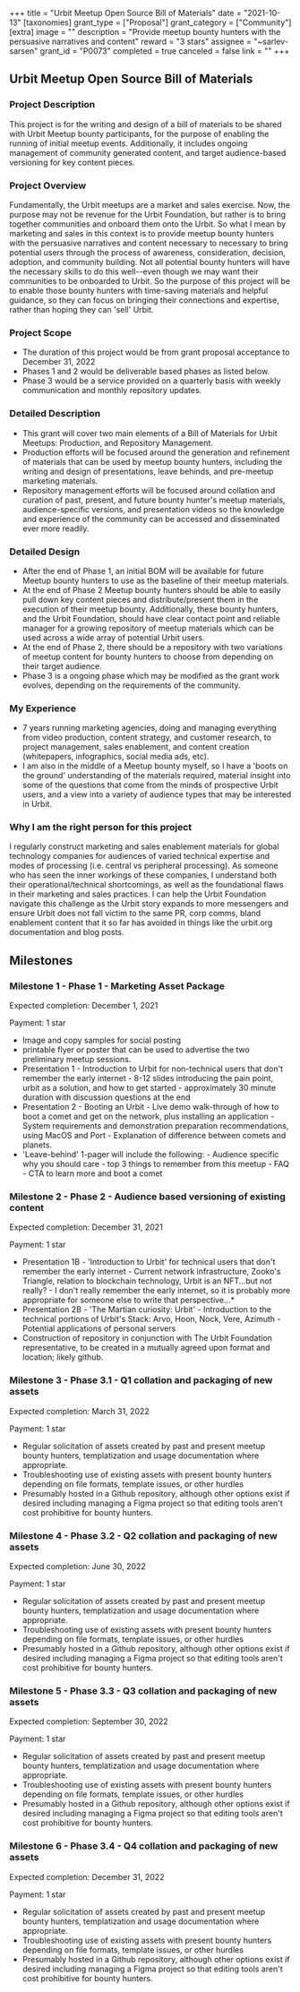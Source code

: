 +++
title = "Urbit Meetup Open Source Bill of Materials"
date = "2021-10-13"
[taxonomies]
grant_type = ["Proposal"]
grant_category = ["Community"]
[extra]
image = ""
description = "Provide meetup bounty hunters with the persuasive narratives and content"
reward = "3 stars"
assignee = "~sarlev-sarsen"
grant_id = "P0073"
completed = true
canceled = false
link = ""
+++

## Urbit Meetup Open Source Bill of Materials

### Project Description

This project is for the writing and design of a bill of materials to be shared with Urbit Meetup bounty participants, for the purpose of enabling the running of initial meetup events. Additionally, it includes ongoing management of community generated content, and target audience-based versioning for key content pieces.

### Project Overview

Fundamentally, the Urbit meetups are a market and sales exercise. Now, the purpose may not be revenue for the Urbit Foundation, but rather is to bring together communities and onboard them onto the Urbit. So what I mean by marketing and sales in this context is to provide meetup bounty hunters with the persuasive narratives and content necessary to necessary to bring potential users through the process of awareness, consideration, decision, adoption, and community building. Not all potential bounty hunters will have the necessary skills to do this well--even though we may want their communities to be onboarded to Urbit. So the purpose of this project will be to enable those bounty hunters with time-saving materials and helpful guidance, so they can focus on bringing their connections and expertise, rather than hoping they can 'sell' Urbit.

### Project Scope

- The duration of this project would be from grant proposal acceptance to December 31, 2022
- Phases 1 and 2 would be deliverable based phases as listed below.
- Phase 3 would be a service provided on a quarterly basis with weekly communication and monthly repository updates.

### Detailed Description

- This grant will cover two main elements of a Bill of Materials for Urbit Meetups: Production, and Repository Management.
- Production efforts will be focused around the generation and refinement of materials that can be used by meetup bounty hunters, including the writing and design of presentations, leave behinds, and pre-meetup marketing materials.
- Repository management efforts will be focused around collation and curation of past, present, and future bounty hunter's meetup materials, audience-specific versions, and presentation videos so the knowledge and experience of the community can be accessed and disseminated ever more readily.

### Detailed Design

- After the end of Phase 1, an initial BOM will be available for future Meetup bounty hunters to use as the baseline of their meetup materials.
- At the end of Phase 2 Meetup bounty hunters should be able to easily pull down key content pieces and distribute/present them in the execution of their meetup bounty. Additionally, these bounty hunters, and the Urbit Foundation, should have clear contact point and reliable manager for a growing repository of meetup materials which can be used across a wide array of potential Urbit users.
- At the end of Phase 2, there should be a repository with two variations of meetup content for bounty hunters to choose from depending on their target audience.
- Phase 3 is a ongoing phase which may be modified as the grant work evolves, depending on the requirements of the community.

### My Experience

- 7 years running marketing agencies, doing and managing everything from video production, content strategy, and customer research, to project management, sales enablement, and content creation (whitepapers, infographics, social media ads, etc).
- I am also in the middle of a Meetup bounty myself, so I have a 'boots on the ground' understanding of the materials required, material insight into some of the questions that come from the minds of prospective Urbit users, and a view into a variety of audience types that may be interested in Urbit.

### Why I am the right person for this project

I regularly construct marketing and sales enablement materials for global technology companies for audiences of varied technical expertise and modes of processing (i.e. central vs peripheral processing). As someone who has seen the inner workings of these companies, I understand both their operational/technical shortcomings, as well as the foundational flaws in their marketing and sales practices. I can help the Urbit Foundation navigate this challenge as the Urbit story expands to more messengers and ensure Urbit does not fall victim to the same PR, corp comms, bland enablement content that it so far has avoided in things like the urbit.org documentation and blog posts.

## Milestones

### Milestone 1 - Phase 1 - Marketing Asset Package

Expected completion: December 1, 2021

Payment: 1 star

- Image and copy samples for social posting
- printable flyer or poster that can be used to advertise the two preliminary meetup sessions.
- Presentation 1 - Introduction to Urbit for non-technical users that don't remember the early internet - 8-12 slides introducing the pain point, urbit as a solution, and how to get started - approximately 30 minute duration with discussion questions at the end
- Presentation 2 - Booting an Urbit - Live demo walk-through of how to boot a comet and get on the network, plus installing an application - System requirements and demonstration preparation recommendations, using MacOS and Port - Explanation of difference between comets and planets.
- 'Leave-behind' 1-pager will include the following: - Audience specific why you should care - top 3 things to remember from this meetup - FAQ - CTA to learn more and boot a comet

### Milestone 2 - Phase 2 - Audience based versioning of existing content

Expected completion: December 31, 2021

Payment: 1 star

- Presentation 1B - 'Introduction to Urbit' for technical users that don't remember the early internet - Current network infrastructure, Zooko's Triangle, relation to blockchain technology, Urbit is an NFT...but not really? - I don't really remember the early internet, so it is probably more appropriate for someone else to write that perspective...\*
- Presentation 2B - 'The Martian curiosity: Urbit' - Introduction to the technical portions of Urbit's Stack: Arvo, Hoon, Nock, Vere, Azimuth - Potential applications of personal servers
- Construction of repository in conjunction with The Urbit Foundation representative, to be created in a mutually agreed upon format and location; likely github.

### Milestone 3 - Phase 3.1 - Q1 collation and packaging of new assets

Expected completion: March 31, 2022

Payment: 1 star

- Regular solicitation of assets created by past and present meetup bounty hunters, templatization and usage documentation where appropriate.
- Troubleshooting use of existing assets with present bounty hunters depending on file formats, template issues, or other hurdles
- Presumably hosted in a Github repository, although other options exist if desired including managing a Figma project so that editing tools aren't cost prohibitive for bounty hunters.

### Milestone 4 - Phase 3.2 - Q2 collation and packaging of new assets

Expected completion: June 30, 2022

Payment: 1 star

- Regular solicitation of assets created by past and present meetup bounty hunters, templatization and usage documentation where appropriate.
- Troubleshooting use of existing assets with present bounty hunters depending on file formats, template issues, or other hurdles
- Presumably hosted in a Github repository, although other options exist if desired including managing a Figma project so that editing tools aren't cost prohibitive for bounty hunters.

### Milestone 5 - Phase 3.3 - Q3 collation and packaging of new assets

Expected completion: September 30, 2022

Payment: 1 star

- Regular solicitation of assets created by past and present meetup bounty hunters, templatization and usage documentation where appropriate.
- Troubleshooting use of existing assets with present bounty hunters depending on file formats, template issues, or other hurdles
- Presumably hosted in a Github repository, although other options exist if desired including managing a Figma project so that editing tools aren't cost prohibitive for bounty hunters.

### Milestone 6 - Phase 3.4 - Q4 collation and packaging of new assets

Expected completion: December 31, 2022

Payment: 1 star

- Regular solicitation of assets created by past and present meetup bounty hunters, templatization and usage documentation where appropriate.
- Troubleshooting use of existing assets with present bounty hunters depending on file formats, template issues, or other hurdles
- Presumably hosted in a Github repository, although other options exist if desired including managing a Figma project so that editing tools aren't cost prohibitive for bounty hunters.
